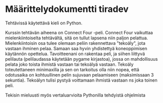 # Määrittelydokumentti tiradev

Tehtävissä käytettävä kieli on Python.

Kurssin tehtävän aiheena on Connect Four -peli. Connect Four vaikuttaa mielenkiintoiselta tehtävältä, sitä on tullut lapsena niin paljon pelattua. 
Mielenkiintoisin osa tulee olemaan peliin rakennettava "tekoäly", jota vastaan ihminen pelaa. Samaan saa hyvin yhdistettyä koneoppimisen käytännön opettelua.
Tavoitteenani on rakentaa peli, ja siihen liittyvä pelilauta (pelilaudassa käytetään pygame kirjastoa), jossa on mahdollisuus pelata joko toista ihmistä vastaan tai tekoälyä vastaan. Tekoäly toteutettaneen minimaxilla ja sen on tarkoitus olla niin nopea, että odotusaika on kohtuullinen pelin sujuvaan pelaamiseen (maksimissaan 3 sekuntia). Tekoälyn tulisi pystyä voittamaan ihmistä vastaan ns joka toinen peli.


Tekisin mieluusti myös vertaluarvioita Pythonilla tehdyistä ohjelmista
